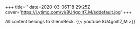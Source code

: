 +++
title=''
date=2020-03-06T18:29:25Z
cover='https://i.ytimg.com/vi/8U4goiIt7_M/sddefault.jpg'
+++

All content belongs to GlennBeck.
{{< youtube 8U4goiIt7_M >}}
